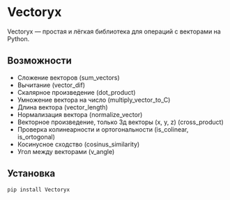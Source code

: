 # Vectoryx

Vectoryx — простая и лёгкая библиотека для операций с векторами на Python.

## Возможности

- Сложение векторов (sum_vectors)
- Вычитание (vector_dif)
- Скалярное произведение (dot_product)
- Умножение вектора на число (multiply_vector_to_C)
- Длина вектора (vector_length)
- Нормализация вектора (normalize_vector)
- Векторное произведение, только 3д векторы (x, y, z)  (cross_product)
- Проверка колинеарности и ортогональности (is_colinear, is_ortogonal)
- Косинусное сходство (cosinus_similarity)
- Угол между векторами (v_angle)

## Установка

```bash
pip install Vectoryx
